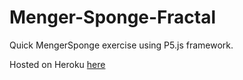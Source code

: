 # Menger-Sponge-Fractal
Quick MengerSponge exercise using P5.js framework.

Hosted on Heroku [here](http://menger-sponge.herokuapp.com)